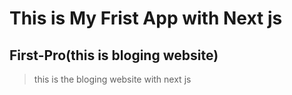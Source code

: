 # This is My Frist App with Next js

## First-Pro(this is bloging website)

> this is the bloging website with next js
